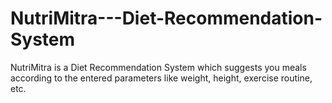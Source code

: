 # NutriMitra---Diet-Recommendation-System
NutriMitra is a Diet Recommendation System which suggests you meals according to the entered parameters like weight, height, exercise routine, etc.
